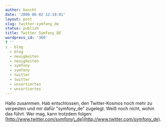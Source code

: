 ```yaml
---
author: bascht
date: '2008-06-02 12:18:01'
layout: post
slug: twitter-symfony_de
status: publish
title: Twitter Symfony_DE
wordpress_id: '360'
? ''
: - blog
  - blog
  - neuigkeiten
  - neuigkeiten
  - symfony
  - symfony
  - twitter
  - twitter
  - unsortiertes
  - unsortiertes
---
```


Hallo zusammen. Hab entschlossen, den Twitter-Kosmos noch mehr zu
verpesten und mir dafür "symfony\_de" zugelegt. Weiß noch nicht,
wohin das führt. Wer mag, kann trotzdem folgen:
[http://www.twitter.com/symfony\_de](http://www.twitter.com/symfony_de).


